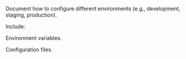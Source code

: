 Document how to configure different environments (e.g., development, staging, production).

Include:

Environment variables.

Configuration files.
